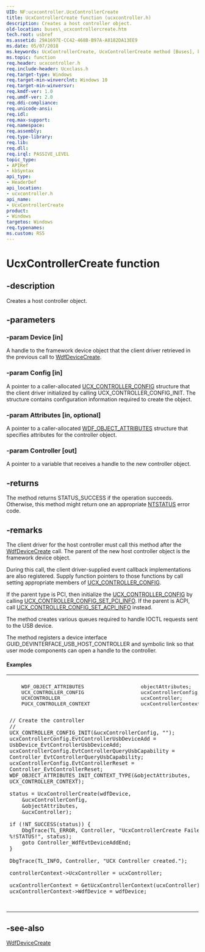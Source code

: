 ```yaml
---
UID: NF:ucxcontroller.UcxControllerCreate
title: UcxControllerCreate function (ucxcontroller.h)
description: Creates a host controller object.
old-location: buses\_ucxcontrollercreate.htm
tech.root: usbref
ms.assetid: 29A1697E-CC42-468B-B97A-A8182DA13EE9
ms.date: 05/07/2018
ms.keywords: UcxControllerCreate, UcxControllerCreate method [Buses], buses._ucxcontrollercreate, ucxcontroller/UcxControllerCreate
ms.topic: function
req.header: ucxcontroller.h
req.include-header: Ucxclass.h
req.target-type: Windows
req.target-min-winverclnt: Windows 10
req.target-min-winversvr: 
req.kmdf-ver: 1.0
req.umdf-ver: 2.0
req.ddi-compliance: 
req.unicode-ansi: 
req.idl: 
req.max-support: 
req.namespace: 
req.assembly: 
req.type-library: 
req.lib: 
req.dll: 
req.irql: PASSIVE_LEVEL
topic_type:
- APIRef
- kbSyntax
api_type:
- HeaderDef
api_location:
- ucxcontroller.h
api_name:
- UcxControllerCreate
product:
- Windows
targetos: Windows
req.typenames: 
ms.custom: RS5
---
```


# UcxControllerCreate function


## -description


Creates a host controller object.


## -parameters




### -param Device [in]

A handle to the framework device object that the client driver retrieved in the previous call to <a href="https://docs.microsoft.com/windows-hardware/drivers/ddi/content/wdfdevice/nf-wdfdevice-wdfdevicecreate">WdfDeviceCreate</a>.


### -param Config [in]

A pointer to a caller-allocated <a href="https://docs.microsoft.com/windows-hardware/drivers/ddi/content/ucxcontroller/ns-ucxcontroller-_ucx_controller_config">UCX_CONTROLLER_CONFIG</a> structure that the client driver initialized by calling UCX_CONTROLLER_CONFIG_INIT. The structure contains configuration
        information required to create the object.


### -param Attributes [in, optional]

A pointer to a caller-allocated <a href="https://docs.microsoft.com/windows-hardware/drivers/ddi/content/wdfobject/ns-wdfobject-_wdf_object_attributes">WDF_OBJECT_ATTRIBUTES</a> structure that specifies attributes for the controller object. 


### -param Controller [out]

A pointer to a variable that receives a handle to the new controller object.


## -returns



The method returns STATUS_SUCCESS if the operation succeeds. Otherwise, this method might return one an appropriate <a href="https://docs.microsoft.com/windows-hardware/drivers/kernel/ntstatus-values">NTSTATUS</a> error code. 




## -remarks



The client driver for the host controller must call this method after the <a href="https://docs.microsoft.com/windows-hardware/drivers/ddi/content/wdfdevice/nf-wdfdevice-wdfdevicecreate">WdfDeviceCreate</a> call. The parent of the new host controller object is the framework device object. 

During this call, the client driver-supplied event callback implementations are also registered. Supply function  pointers to those functions by call setting appropriate members of <a href="https://docs.microsoft.com/windows-hardware/drivers/ddi/content/ucxcontroller/ns-ucxcontroller-_ucx_controller_config">UCX_CONTROLLER_CONFIG</a>. 

If the parent type is PCI, then initialize the <a href="https://docs.microsoft.com/windows-hardware/drivers/ddi/content/ucxcontroller/ns-ucxcontroller-_ucx_controller_config">UCX_CONTROLLER_CONFIG</a> by calling <a href="https://docs.microsoft.com/windows-hardware/drivers/ddi/content/ucxcontroller/nf-ucxcontroller-ucx_controller_config_set_pci_info">UCX_CONTROLLER_CONFIG_SET_PCI_INFO</a>. If the parent is ACPI, call <a href="https://docs.microsoft.com/windows-hardware/drivers/ddi/content/ucxcontroller/nf-ucxcontroller-ucx_controller_config_set_acpi_info">UCX_CONTROLLER_CONFIG_SET_ACPI_INFO</a> instead. 

The method creates various queues required to handle IOCTL requests sent to the USB device. 

The method registers a device interface GUID_DEVINTERFACE_USB_HOST_CONTROLLER and symbolic link so that user mode components can open a handle to the controller.


#### Examples

<div class="code"><span codelanguage=""><table>
<tr>
<th></th>
</tr>
<tr>
<td>
<pre>
    WDF_OBJECT_ATTRIBUTES                   objectAttributes;
    UCX_CONTROLLER_CONFIG                   ucxControllerConfig;
    UCXCONTROLLER                           ucxController;
    PUCX_CONTROLLER_CONTEXT                 ucxControllerContext;

    // Create the controller
    //
    UCX_CONTROLLER_CONFIG_INIT(&ucxControllerConfig, "");
    ucxControllerConfig.EvtControllerUsbDeviceAdd = UsbDevice_EvtControllerUsbDeviceAdd;
    ucxControllerConfig.EvtControllerQueryUsbCapability = Controller_EvtControllerQueryUsbCapability;
    ucxControllerConfig.EvtControllerReset = Controller_EvtControllerReset;
    WDF_OBJECT_ATTRIBUTES_INIT_CONTEXT_TYPE(&objectAttributes, UCX_CONTROLLER_CONTEXT);
    
    status = UcxControllerCreate(wdfDevice,
        &ucxControllerConfig,
        &objectAttributes,
        &ucxController);

    if (!NT_SUCCESS(status)) {
        DbgTrace(TL_ERROR, Controller, "UcxControllerCreate Failed %!STATUS!", status);
        goto Controller_WdfEvtDeviceAddEnd;
    }

    DbgTrace(TL_INFO, Controller, "UCX Controller created.");

    controllerContext->UcxController = ucxController;

    ucxControllerContext = GetUcxControllerContext(ucxController);
    ucxControllerContext->WdfDevice = wdfDevice;
</pre>
</td>
</tr>
</table></span></div>



## -see-also




<a href="https://docs.microsoft.com/windows-hardware/drivers/ddi/content/wdfdevice/nf-wdfdevice-wdfdevicecreate">WdfDeviceCreate</a>
 

 

